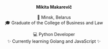 <!-- <div align="center">
  <img src="https://media.tenor.com/6HklNunU494AAAAi/peach-goma.gif" width="250"/>
</div>
<hr>
-->

<div align="center">
  
  **Mikita Makarevič**  
  <br>
  🌃 Minsk, Belarus  
  🎓 Graduate of the College of Business and Law
  
  💻 Python Developer  
  ✨ Currently learning Golang and JavaScript ✨
</div>


<!-- <div align="right">
  <img src="https://media.tenor.com/8E7-GkyjKY0AAAAi/github-sticker.gif" width="250"/>
</div> -->

<!--
**bondela/bondela** is a ✨ _special_ ✨ repository because its `README.md` (this file) appears on your GitHub profile.

Here are some ideas to get you started:

- 🔭 I’m currently working on ...
- 🌱 I’m currently learning ...
- 👯 I’m looking to collaborate on ...
- 🤔 I’m looking for help with ...
- 💬 Ask me about ...
- 📫 How to reach me: ...
- 😄 Pronouns: ...
- ⚡ Fun fact: ...
-->
